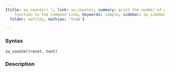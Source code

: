 ```yaml
---
{title: sw_counter( ), link: sw_counter, summary: print the number of calls to this
    function to the Command Line, keywords: sample, sidebar: sw_sidebar, permalink: sw_counter.html,
  folder: swfiles, mathjax: 'true'}

---
```


### Syntax

`sw_counter(reset, text)`

### Description



